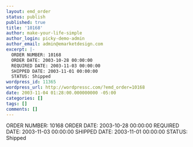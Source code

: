 ```yaml
---
layout: emd_order
status: publish
published: true
title: '10168'
author: make-your-life-simple
author_login: picky-demo-admin
author_email: admin@emarketdesign.com
excerpt: |-
  ORDER NUMBER: 10168
  ORDER DATE: 2003-10-28 00:00:00
  REQUIRED DATE: 2003-11-03 00:00:00
  SHIPPED DATE: 2003-11-01 00:00:00
  STATUS: Shipped
wordpress_id: 11365
wordpress_url: http://wordpressc.com/?emd_order=10168
date: 2003-11-04 01:28:00.000000000 -05:00
categories: []
tags: []
comments: []
---
```

ORDER NUMBER: 10168
ORDER DATE: 2003-10-28 00:00:00
REQUIRED DATE: 2003-11-03 00:00:00
SHIPPED DATE: 2003-11-01 00:00:00
STATUS: Shipped
